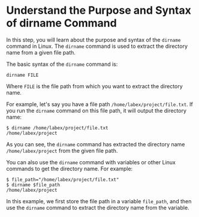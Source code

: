 # Understand the Purpose and Syntax of dirname Command

In this step, you will learn about the purpose and syntax of the `dirname` command in Linux. The `dirname` command is used to extract the directory name from a given file path.

The basic syntax of the `dirname` command is:

```
dirname FILE
```

Where `FILE` is the file path from which you want to extract the directory name.

For example, let's say you have a file path `/home/labex/project/file.txt`. If you run the `dirname` command on this file path, it will output the directory name:

```
$ dirname /home/labex/project/file.txt
/home/labex/project
```

As you can see, the `dirname` command has extracted the directory name `/home/labex/project` from the given file path.

You can also use the `dirname` command with variables or other Linux commands to get the directory name. For example:

```
$ file_path="/home/labex/project/file.txt"
$ dirname $file_path
/home/labex/project
```

In this example, we first store the file path in a variable `file_path`, and then use the `dirname` command to extract the directory name from the variable.
